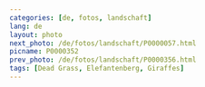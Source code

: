 ```yaml
---
categories: [de, fotos, landschaft]
lang: de
layout: photo
next_photo: /de/fotos/landschaft/P0000057.html
picname: P0000352
prev_photo: /de/fotos/landschaft/P0000356.html
tags: [Dead Grass, Elefantenberg, Giraffes]
---
```


